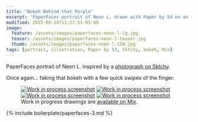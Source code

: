 ```yaml
---
title: "Bokeh Behind that Purple"
excerpt: "PaperFaces portrait of Neon L. drawn with Paper by 53 on an iPad."
modified: 2015-08-24T11:27:51-05:00
image: 
  feature: /assets/images/paperfaces-neon-l-lg.jpg
  teaser: /assets/images/paperfaces-neon-l-teaser.jpg
  thumb: /assets/images/paperfaces-neon-l-150.jpg
tags: [portrait, illustration, Paper by 53, Sktchy, bokeh, Mix]
---
```


PaperFaces portrait of Neon L. inspired by a [photograph on Sktchy](http://sktchy.com/iYeI6c).

Once again... faking that bokeh with a few quick swipes of the finger.

<figure class="third">
  <a href="{{ site.url }}/assets/images/paperfaces-neon-l-process-1-lg.jpg"><img src="{{ site.url }}/assets/images/paperfaces-neon-l-process-1-600.jpg" alt="Work in process screenshot"></a>
  <a href="{{ site.url }}/assets/images/paperfaces-neon-l-process-2-lg.jpg"><img src="{{ site.url }}/assets/images/paperfaces-neon-l-process-2-600.jpg" alt="Work in process screenshot"></a>
  <a href="{{ site.url }}/assets/images/paperfaces-neon-l-process-3-lg.jpg"><img src="{{ site.url }}/assets/images/paperfaces-neon-l-process-3-600.jpg" alt="Work in process screenshot"></a>
  <a href="{{ site.url }}/assets/images/paperfaces-neon-l-process-4-lg.jpg"><img src="{{ site.url }}/assets/images/paperfaces-neon-l-process-4-600.jpg" alt="Work in process screenshot"></a>
  <figcaption>Work in progress drawings are <a href="https://mix.fiftythree.com/11098-Michael-Rose/3957855">available on Mix</a>.</figcaption>
</figure>

{% include boilerplate/paperfaces-3.md %}
